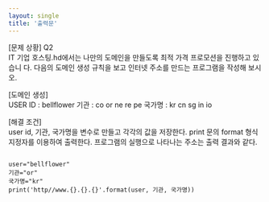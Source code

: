 ```yaml
---
layout: single
title: '출력문'
---
```


[문제 상황] Q2     
IT 기업 호스팅.hd에서는 나만의 도메인을 만들도록 최적 가격 프로모션을 진행하고 있습니 다. 다음의 도메인 생성 규칙을 보고 인터넷 주소를 만드는 프로그램을 작성해 보시오. 

[도메인 생성]   
USER ID : bellflower 
기관 : co  or  ne  re  pe 국가명 : kr cn sg in  io 

[해결 조건]  
user id, 기관, 국가명을 변수로 만들고 각각의 값을 저장한다. 
print 문의 format 형식지정자를 이용하여 출력한다. 
프로그램의 실행으로 나타나는 주소는 출력 결과와 같다. 

~~~ptyhon

user="bellflower"
기관="or"
국가명="kr"
print('http//www.{}.{}.{}'.format(user, 기관, 국가명))

~~~
